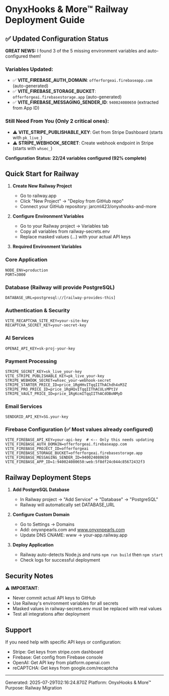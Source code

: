 # OnyxHooks & More™ Railway Deployment Guide

## ✅ Updated Configuration Status

**GREAT NEWS:** I found 3 of the 5 missing environment variables and auto-configured them!

### Variables Updated:
- ✅ **VITE_FIREBASE_AUTH_DOMAIN**: `offerforgeai.firebaseapp.com` (auto-generated)
- ✅ **VITE_FIREBASE_STORAGE_BUCKET**: `offerforgeai.firebasestorage.app` (auto-generated)  
- ✅ **VITE_FIREBASE_MESSAGING_SENDER_ID**: `940024080650` (extracted from App ID)

### Still Need From You (Only 2 critical ones):
- ⚠️ **VITE_STRIPE_PUBLISHABLE_KEY**: Get from Stripe Dashboard (starts with `pk_live_`)
- ⚠️ **STRIPE_WEBHOOK_SECRET**: Create webhook endpoint in Stripe (starts with `whsec_`)

**Configuration Status: 22/24 variables configured (92% complete)**

## Quick Start for Railway

1. **Create New Railway Project**
   - Go to railway.app
   - Click "New Project" → "Deploy from GitHub repo"
   - Connect your GitHub repository: jarcml423/onyxhooks-and-more

2. **Configure Environment Variables**
   - Go to your Railway project → Variables tab
   - Copy all variables from railway-secrets.env
   - Replace masked values (...) with your actual API keys

3. **Required Environment Variables**

### Core Application
```
NODE_ENV=production
PORT=3000
```

### Database (Railway will provide PostgreSQL)
```
DATABASE_URL=postgresql://[railway-provides-this]
```

### Authentication & Security
```
VITE_RECAPTCHA_SITE_KEY=your-site-key
RECAPTCHA_SECRET_KEY=your-secret-key
```

### AI Services
```
OPENAI_API_KEY=sk-proj-your-key
```

### Payment Processing
```
STRIPE_SECRET_KEY=sk_live_your-key
VITE_STRIPE_PUBLISHABLE_KEY=pk_live_your-key
STRIPE_WEBHOOK_SECRET=whsec_your-webhook-secret
STRIPE_STARTER_PRICE_ID=price_1RgHHvITqqIIThAChdh4xM3Z
STRIPE_PRO_PRICE_ID=price_1RgHQvITqqIIThACULsMPt1V
STRIPE_VAULT_PRICE_ID=price_1RgKcmITqqIIThACdOBoNMyD
```

### Email Services
```
SENDGRID_API_KEY=SG.your-key
```

### Firebase Configuration (✅ Most values already configured)
```
VITE_FIREBASE_API_KEY=your-api-key  # <-- Only this needs updating
VITE_FIREBASE_AUTH_DOMAIN=offerforgeai.firebaseapp.com
VITE_FIREBASE_PROJECT_ID=offerforgeai  
VITE_FIREBASE_STORAGE_BUCKET=offerforgeai.firebasestorage.app
VITE_FIREBASE_MESSAGING_SENDER_ID=940024080650
VITE_FIREBASE_APP_ID=1:940024080650:web:5f8df24c044c85672432f3
```

## Railway Deployment Steps

1. **Add PostgreSQL Database**
   - In Railway project → "Add Service" → "Database" → "PostgreSQL"
   - Railway will automatically set DATABASE_URL

2. **Configure Custom Domain**
   - Go to Settings → Domains
   - Add: onyxnpearls.com and www.onyxnpearls.com
   - Update DNS CNAME: www → your-app.railway.app

3. **Deploy Application** 
   - Railway auto-detects Node.js and runs `npm run build` then `npm start`
   - Check logs for successful deployment

## Security Notes

⚠️  **IMPORTANT**: 
- Never commit actual API keys to GitHub
- Use Railway's environment variables for all secrets
- Masked values in railway-secrets.env must be replaced with real values
- Test all integrations after deployment

## Support

If you need help with specific API keys or configuration:
- Stripe: Get keys from stripe.com dashboard
- Firebase: Get config from Firebase console
- OpenAI: Get API key from platform.openai.com
- reCAPTCHA: Get keys from google.com/recaptcha

---
Generated: 2025-07-29T02:16:24.870Z
Platform: OnyxHooks & More™
Purpose: Railway Migration
